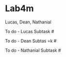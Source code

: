 # Lab4m
Lucas, Dean, Nathanial

To do - Lucas
Subtask #


To do - Dean
Subtas =k #

To do - Nathanial
Subtask #
